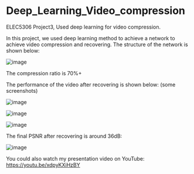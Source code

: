 # Deep_Learning_Video_compression
ELEC5306 Project3, Used deep learning for video compression.

In this project, we used deep learning method to achieve a network to achieve video compression and recovering. The structure of the network is shown below:

![image](https://user-images.githubusercontent.com/58734009/184898487-10a3ab9e-ccf6-4a9b-a184-996b57372c2d.png)

The compression ratio is 70%+

The performance of the video after recovering is shown below: (some screenshots)

![image](https://user-images.githubusercontent.com/58734009/184895860-080b92bd-e9a5-416b-91ee-ad3e1df9af9c.png)

![image](https://user-images.githubusercontent.com/58734009/184895504-c75e9cb5-294f-4257-8084-7965efc154ac.png)

![image](https://user-images.githubusercontent.com/58734009/184895902-dddd1dbb-f529-4e11-9f09-db3d8e235b4e.png)


The final PSNR after recovering is around 36dB:

![image](https://user-images.githubusercontent.com/58734009/184895757-ae07646a-1934-4882-991f-0999026427e5.png)

You could also watch my presentation video on YouTube:
https://youtu.be/xdpyKXiHzBY

